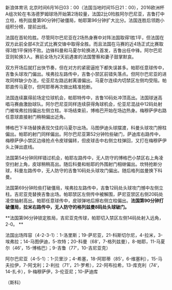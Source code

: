 
新浪体育讯
北京时间6月16日03：00（法国当地时间15日21：00），2016欧洲杯A组次轮在韦洛德罗姆球场开始第2场较量，法国2比0险胜阿尔巴尼亚，吉鲁打中立柱，格列兹曼第90分钟打破僵局，帕耶第96分钟扩大比分。法国连胜后领跑小组积分榜，提前出线。

法国在首轮险胜。尽管阿尔巴尼亚在2场热身赛中对阵法国取得1胜1平，但法国在双方此前全部4次正式比赛交锋中取得全胜。而且法国在马赛的近4场正式比赛取得3胜1平保持不败。边锋科曼和马夏尔轮换进入首发，吉鲁出任中锋。阿尔巴尼亚则轮换3人。赛前全场为2天前遇害的法国警察和妻子鼓掌默哀。

双方开场后就打出快节奏，但在对方的紧密逼抢下都失误甚多。帕耶任意球传中，吉鲁头球攻门偏出。埃弗拉左路传中，吉鲁小禁区前错失落点。但阿尔巴尼亚的进攻同样缺少办法，伦亚尼左路远射离谱偏出。马夏尔连续内切禁区左侧均受阻。帕耶直传马夏尔，但阿耶蒂再次做出精准抢断。


法国连续赢得前场定位球机会，帕耶特传中，吉鲁10码处冲顶高出。法国球迷高唱马赛曲激励球队。阿尔巴尼亚同样连续获得角球机会，伦亚尼混战中12码处射门被埃弗拉挡偏出左侧立柱。半场结束前，博格巴开始在场边热身。梅穆萨伊右路任意球直接射门稍稍偏出近角。

博格巴下半场替换表现欠佳的马夏尔出场。马图伊迪头球摆渡，科曼头球攻门擦柱偏出。帕耶的射门同样偏出。阿尔巴尼亚第52分钟险些破门，萨迪库右路传中，梅穆萨伊小禁区边缘抢点令皮球偏转，但皮球击中右侧立柱弹回，又打在梅穆萨伊头上弹出底线。


法国第54分钟同样错过机会，帕耶左路传中，无人防守的博格巴小禁区右上角凌空扫射上角，皮球稍稍高出。随后科曼和帕耶的外围射门相继偏出。坎特抢断分球，科曼左路传中，无人防守的吉鲁10码处头球攻门偏出。随后格列兹曼换下科曼。


法国第69分钟险些打破僵局，埃弗拉左路传中，吉鲁12码处头球攻门憾中左侧立柱。吉尼亚克替换吉鲁出场。帕耶禁区左侧传中被解围，萨尼亚禁区右侧20码处凌空抽射高出。帕耶任意球传中，皮球弹地后擦右侧立柱偏出。**法国第90分钟打破僵局，拉米右路传中，无人防守的格列兹曼8码处头球破门。**


**法国第96分钟锁定胜局，吉尼亚克传球，帕耶切入禁区左侧14码处射入远角，2-0。 **


法国出场阵容（4-2-3-1）：1-洛里斯；19-萨尼亚，21-科斯切尔尼，4-拉米，3-埃弗拉；14-马图伊迪，5-坎特；20-科曼（68‘，7-格列兹曼），8-帕耶，11-马夏尔（46’，15-博格巴）；9-吉鲁（77‘，10-吉尼亚克）

阿尔巴尼亚（4-5-1）：1-贝里沙；4-希塞，18-阿耶蒂（85‘，6-维塞利），15-马夫拉伊，7-阿戈利；2-利拉（71’，21-罗希），22-阿布拉希，13-库克利（74‘，14-扎卡），9-梅穆萨伊，3-伦亚尼；10-萨迪库

（斯科）

